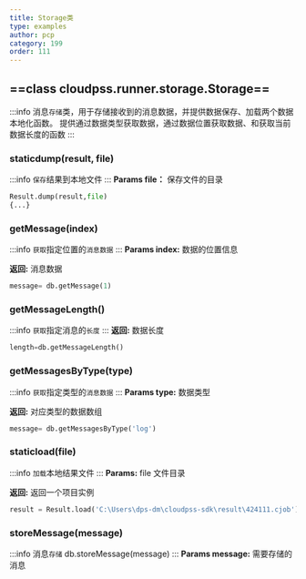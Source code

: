```yaml
---
title: Storage类
type: examples
author: pcp
category: 199
order: 111
---
```




## ==class cloudpss.runner.storage.Storage==
:::info
消息`存储`类，用于存储接收到的消息数据，并提供数据保存、加载两个数据本地化函数。
提供通过数据类型获取数据，通过数据位置获取数据、和获取当前数据长度的函数
:::
### staticdump(result, file)
:::info
`保存`结果到本地文件
:::
**Params file：** 保存文件的目录
```python
Result.dump(result,file)
{...}
```
### getMessage(index)
:::info
`获取`指定位置的`消息数据`
:::
**Params index:**  数据的位置信息

**返回:**  消息数据
```python
message= db.getMessage(1)
```

### getMessageLength()
:::info
`获取`指定消息的`长度`
:::
**返回:**  数据长度
```python
length=db.getMessageLength()
```
### getMessagesByType(type)
:::info
`获取`指定类型的`消息数据`
:::
**Params type:**  数据类型

**返回:**  对应类型的数据数组

```python
message= db.getMessagesByType('log')
```
### staticload(file)
:::info
`加载`本地结果文件
:::
**Params:** file 文件目录

**返回:**  返回一个项目实例
```python
result = Result.load('C:\Users\dps-dm\cloudpss-sdk\result\424111.cjob')
```
### storeMessage(message)
:::info
消息`存储` db.storeMessage(message)
:::
**Params message:**  需要存储的消息